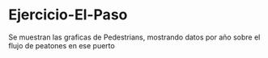 # Ejercicio-El-Paso
Se muestran las graficas de Pedestrians, mostrando datos por año sobre el flujo de peatones en ese puerto
